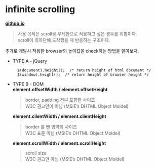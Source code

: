 # infinite scrolling
**[github.io](http://smilesol85.github.io/dev/infinite_scrolling/infinite_scrolling.html "infinite_scrolling")**

> 사용 목적은 scroll을 무제한으로 적용하고 싶은 경우를 위함이다.  
> scroll이 최하단에 도착했을 때 반응하는 구조이다.

추가로 개발시 적용한 browser의 높이값을 check하는 방법을 알아보자.

* TYPE A - jQuery  

        $(document).height();  /* return height of html document */
        $(window).height();  /* return height of browser height */



* TYPE B - DOM  
    **element.offsetWidth / element.offsetHeight**
    > border, padding 전부 포함한 사이즈  
    > W3C 권고안이 아님 (MSIE’s DHTML Object Moldel)  
      
    **element.clientWidth / element.clientHeight**
    > border 를 뺀 영역의 사이즈  
    > W3C 표준 아님 (MSIE’s DHTML Object Moldel)  
      
    **element.scrollWidth / element.scrollHeight**
    > scroll size  
    > W3C 권고안 아님 (MSIE’s DHTML Object Moldel)  
